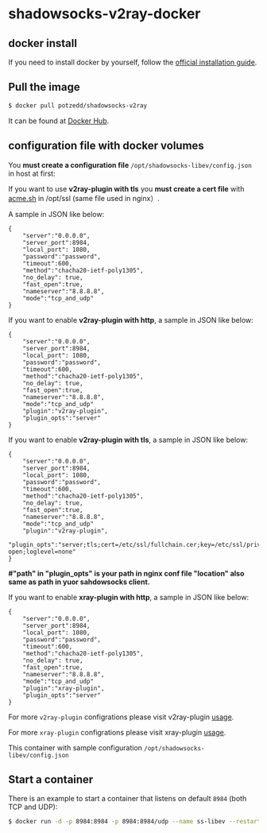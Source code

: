 # shadowsocks-v2ray-docker

## docker install

If you need to install docker by yourself, follow the [official installation guide][1].

## Pull the image

```bash
$ docker pull potzedd/shadowsocks-v2ray
```

It can be found at [Docker Hub][2].

## configuration file with docker volumes

You **must create a configuration file**  `/opt/shadowsocks-libev/config.json` in host at first:

If you want to use **v2ray-plugin with tls** you **must create a cert file** with [acme.sh][3] in /opt/ssl (same file used in nginx）.


A sample in JSON like below:

```
{
    "server":"0.0.0.0",
    "server_port":8984,
    "local_port": 1080,
    "password":"password",
    "timeout":600,
    "method":"chacha20-ietf-poly1305",
    "no_delay": true,
    "fast_open":true,
    "nameserver":"8.8.8.8",
    "mode":"tcp_and_udp"
}
```

If you want to enable **v2ray-plugin with http**, a sample in JSON like below:

```
{
    "server":"0.0.0.0",
    "server_port":8984,
    "local_port": 1080,
    "password":"password",
    "timeout":600,
    "method":"chacha20-ietf-poly1305",
    "no_delay": true,
    "fast_open":true,
    "nameserver":"8.8.8.8",
    "mode":"tcp_and_udp"
    "plugin":"v2ray-plugin",
    "plugin_opts":"server"
}
```

If you want to enable **v2ray-plugin with tls**, a sample in JSON like below:

```
{
    "server":"0.0.0.0",
    "server_port":8984,
    "local_port": 1080,
    "password":"password",
    "timeout":600,
    "method":"chacha20-ietf-poly1305",
    "no_delay": true,
    "fast_open":true,
    "nameserver":"8.8.8.8",
    "mode":"tcp_and_udp"
    "plugin":"v2ray-plugin",
    "plugin_opts":"server;tls;cert=/etc/ssl/fullchain.cer;key=/etc/ssl/private.key;path=/path;fast-open;loglevel=none"
}
```
**#"path" in "plugin_opts" is your path in nginx conf file "location" also same as path in yuor sahdowsocks client.**

If you want to enable **xray-plugin with http**, a sample in JSON like below:

```
{
    "server":"0.0.0.0",
    "server_port":8984,
    "local_port": 1080,
    "password":"password",
    "timeout":600,
    "method":"chacha20-ietf-poly1305",
    "no_delay": true,
    "fast_open":true,
    "nameserver":"8.8.8.8",
    "mode":"tcp_and_udp"
    "plugin":"xray-plugin",
    "plugin_opts":"server"
}
```

For more `v2ray-plugin` configrations please visit v2ray-plugin [usage][4].

For more `xray-plugin` configrations please visit xray-plugin [usage][5].

This container with sample configuration `/opt/shadowsocks-libev/config.json`

## Start a container
There is an example to start a container that listens on default `8984` (both TCP and UDP):

```bash
$ docker run -d -p 8984:8984 -p 8984:8984/udp --name ss-libev --restart=always -v /opt/shadowsocks-libev:/etc/shadowsocks-libev -v /opt/ssl:/etc/ssl potzedd/shadowsocks-v2ray
```



[1]: https://docs.docker.com/install/
[2]: https://hub.docker.com/r/potzedd/shadowsocks-v2ray/
[3]: https://github.com/acmesh-official/acme.sh/wiki
[4]: https://github.com/shadowsocks/v2ray-plugin#usage
[5]: https://github.com/teddysun/xray-plugin#usage
